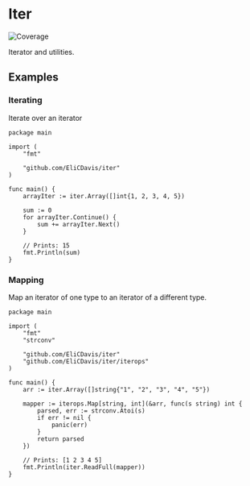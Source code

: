 # Iter
![Coverage](https://img.shields.io/badge/Coverage-100.0%25-brightgreen)

Iterator and utilities.

## Examples

### Iterating

Iterate over an iterator

```golang
package main

import (
    "fmt"

    "github.com/EliCDavis/iter"
)

func main() {
	arrayIter := iter.Array([]int{1, 2, 3, 4, 5})

    sum := 0
	for arrayIter.Continue() {
		sum += arrayIter.Next()
	}

    // Prints: 15
    fmt.Println(sum)
}

```

### Mapping

Map an iterator of one type to an iterator of a different type.

```golang
package main

import (
    "fmt"
	"strconv"

	"github.com/EliCDavis/iter"
	"github.com/EliCDavis/iter/iterops"
)

func main() {
	arr := iter.Array([]string{"1", "2", "3", "4", "5"})

	mapper := iterops.Map[string, int](&arr, func(s string) int {
		parsed, err := strconv.Atoi(s)
        if err != nil {
            panic(err)
        }
		return parsed
	})

    // Prints: [1 2 3 4 5]
    fmt.Println(iter.ReadFull(mapper))
}
```
